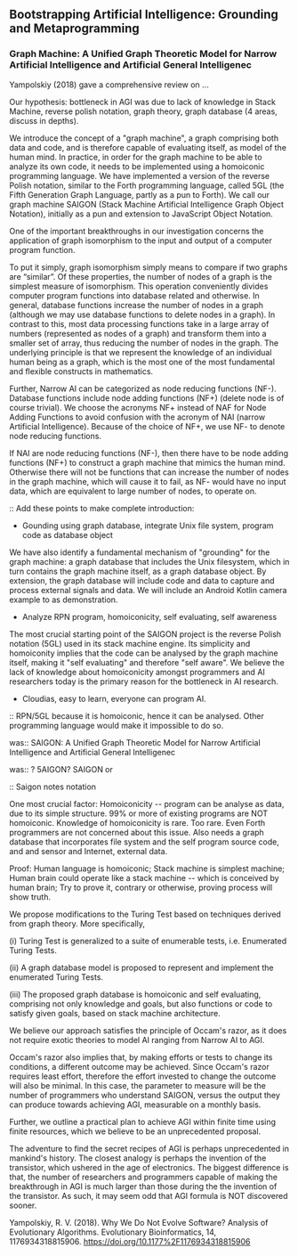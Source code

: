## Bootstrapping Artificial Intelligence: Grounding and Metaprogramming
### Graph Machine: A Unified Graph Theoretic Model for Narrow Artificial Intelligence and Artificial General Intelligenec


Yampolskiy (2018) gave a comprehensive review on ...

Our hypothesis: bottleneck in AGI was due to lack of knowledge in Stack Machine, reverse polish notation, graph theory, graph database (4 areas, discuss in depths).

We introduce the concept of a "graph machine", a graph comprising both data and code, and is therefore capable of evaluating itself, as model of the human mind. In practice, in order for the graph machine to be able to analyze its own code, it needs to be implemented using a homoiconic programming language. We have implemented a version of the reverse Polish notation, similar to the Forth programming language, called 5GL (the Fifth Generation Graph Language, partly as a pun to Forth). We call our graph machine SAIGON (Stack Machine Artificial Intelligence Graph Object Notation), initially as a pun and extension to JavaScript Object Notation.

One of the important breakthroughs in our investigation concerns the application of graph isomorphism to the input and output of a computer program function.

To put it simply, graph isomorphism simply means to compare if two graphs are “similar”. Of these properties, the number of nodes of a graph is the simplest measure of isomorphism. This operation conveniently divides computer program functions into database related and otherwise. In general, database functions increase the number of nodes in a graph (although we may use database functions to delete nodes in a graph). In contrast to this, most data processing functions take in a large array of numbers (represented as nodes of a graph) and transform them into a smaller set of array, thus reducing the number of nodes in the graph. The underlying principle is that we represent the knowledge of an individual human being as a graph, which is the most one of the most fundamental and flexible constructs in mathematics.

Further, Narrow AI can be categorized as node reducing functions (NF-). Database functions include node adding functions (NF+) (delete node is of course trivial). We choose the acronyms NF+ instead of NAF for Node Adding Functions to avoid confusion with the acronym of NAI (narrow Artificial Intelligence). Because of the choice of NF+, we use NF- to denote node reducing functions.

If NAI are node reducing functions (NF-), then there have to be node adding functions (NF+) to construct a graph machine that mimics the human mind. Otherwise there will not be functions that can increase the number of nodes in the graph machine, which will cause it to fail, as NF- would have no input data, which are equivalent to large number of nodes, to operate on. 

:: Add these points to make complete introduction:

- Gounding using graph database, integrate Unix file system, program code as database object

We have also identify a fundamental mechanism of "grounding" for the graph machine: a graph database that includes the Unix filesystem, which in turn contains the graph machine itself, as a graph database object. By extension, the graph database will include code and data to capture and process external signals and data. We will include an Android Kotlin camera example to as demonstration.

- Analyze RPN program, homoiconicity, self evaluating, self awareness

The most crucial starting point of the SAIGON project is the reverse Polish notation (5GL) used in its stack machine engine. Its simplicity and homoiconity implies that the code can be analysed by the graph machine itself, making it "self evaluating" and therefore "self aware". We believe the lack of knowledge about homoiconicity amongst programmers and AI researchers today is the primary reason for the bottleneck in AI research.

- Cloudias, easy to learn, everyone can program AI.

:: RPN/5GL because it is homoiconic, hence it can be analysed. Other programming language would make it impossible to do so.

was:: SAIGON: A Unified Graph Theoretic Model for Narrow Artificial Intelligence and Artificial General Intelligenec

was:: ? 5AIGON? SAIGON or

:: Saigon notes notation


One most crucial factor: Homoiconicity -- program can be analyse as data, due to its simple structure. 99% or more of existing programs are NOT homoiconic. Knowledge of homoiconicity is rare. Too rare. Even Forth programmers are not concerned about this issue. Also needs a graph database that incorporates file system and the self program source code, and and sensor and Internet, external data.

Proof: Human language is homoiconic; Stack machine is simplest machine; Human brain could operate like a stack machine -- which is conceived by human brain; Try to prove it, contrary or otherwise, proving process will show truth.

We propose modifications to the Turing Test based on techniques derived from graph theory. More specifically, 

(i) Turing Test is generalized to a suite of enumerable tests, i.e. Enumerated Turing Tests.

(ii) A graph database model is proposed to represent and implement the enumerated Turing Tests.

(iii) The proposed graph database is homoiconic and self evaluating, comprising not only knowledge and goals, but also functions or code to satisfy given goals, based on stack machine architecture.

We believe our approach satisfies 
the principle of Occam's razor, as it does not require exotic theories to model AI ranging from Narrow AI to AGI. 

Occam's razor also implies that, by making efforts or tests to change its conditions, a different outcome may be achieved. Since Occam's razor requires least effort, therefore the effort invested to change the outcome will also be minimal. In this case, the parameter to measure will be the number of programmers who understand SAIGON, versus the output they can produce towards achieving AGI, measurable on a monthly basis.

Further, we outline a practical plan to achieve AGI within finite time using finite resources, which we believe to be an unprecedented proposal.

The adventure to find the secret recipes of AGI is perhaps unprecedented in mankind's history. The closest analogy is perhaps the invention of the transistor, which ushered in the age of electronics. The biggest difference is that, the number of researchers and programmers capable of making the breakthrough in AGI is much larger than those during the the invention of the transistor. As such, it may seem odd that AGI formula is NOT discovered sooner. 


Yampolskiy, R. V. (2018). Why We Do Not Evolve Software? Analysis of Evolutionary Algorithms. Evolutionary Bioinformatics, 14, 1176934318815906. https://doi.org/10.1177%2F1176934318815906
